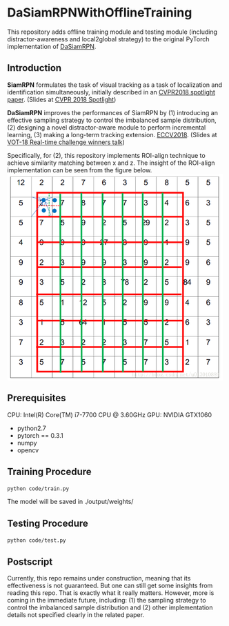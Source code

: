 # DaSiamRPNWithOfflineTraining

This repository adds offline training module and testing module (including distractor-awareness and local2global strategy) to the original PyTorch implementation of [DaSiamRPN](https://github.com/foolwood/DaSiamRPN).

## Introduction

**SiamRPN** formulates the task of visual tracking as a task of localization and identification simultaneously, initially described in an [CVPR2018 spotlight paper](http://openaccess.thecvf.com/content_cvpr_2018/papers/Li_High_Performance_Visual_CVPR_2018_paper.pdf). (Slides at [CVPR 2018 Spotlight](https://drive.google.com/open?id=1OGIOUqANvYfZjRoQfpiDqhPQtOvPCpdq))

**DaSiamRPN** improves the performances of SiamRPN by (1) introducing an effective sampling strategy to control the imbalanced sample distribution, (2) designing a novel distractor-aware module to perform incremental learning, (3) making a long-term tracking extension. [ECCV2018](https://arxiv.org/pdf/1808.06048.pdf). (Slides at [VOT-18 Real-time challenge winners talk](https://drive.google.com/open?id=1dsEI2uYHDfELK0CW2xgv7R4QdCs6lwfr))

Specifically, for (2), this repository implements ROI-align technique to achieve similarity matching between x and z. The insight of the ROI-align implementation can be seen from the figure below.
<img src="./ext/roi-align.png" width="500" hegiht="1000" align=center />

## Prerequisites

CPU: Intel(R) Core(TM) i7-7700 CPU @ 3.60GHz
GPU: NVIDIA GTX1060

- python2.7
- pytorch == 0.3.1
- numpy
- opencv

## Training Procedure
`python code/train.py`

The model will be saved in ./output/weights/

## Testing Procedure
`python code/test.py`

## Postscript
Currently, this repo remains under construction, meaning that its effectiveness is not guaranteed. But one can still get some insights from reading this repo. That is exactly what it really matters. However, more is coming in the immediate future, including: (1) the sampling strategy to control the imbalanced sample distribution and (2) other implementation details not specified clearly in the related paper.

